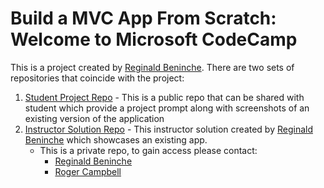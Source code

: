 # Build a MVC App From Scratch: Welcome to Microsoft CodeCamp
This is a project created by [Reginald Beninche](https://github.com/Rbeninche). There are two sets of repositories that coincide with the project:
1. [Student Project Repo](https://github.com/Rbeninche/Mircrosoft-CodeCamp-Student-Prompt) - This is a public repo that can be shared with student which provide a project prompt along with screenshots of an existing version of the application
2. [Instructor Solution Repo](https://github.com/Rbeninche/MicrosoftBootCampApp) - This instructor solution created by [Reginald Beninche](https://github.com/Rbeninche) which showcases an existing app.
   * This is a private repo, to gain access please contact:
     * [Reginald Beninche](https://www.linkedin.com/in/reginald-beninche/)
     * [Roger Campbell](https://www.linkedin.com/in/mrrogercampbell/)